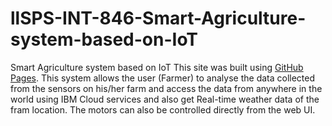 # llSPS-INT-846-Smart-Agriculture-system-based-on-IoT
Smart Agriculture system based on IoT
This site was built using [GitHub Pages](https://pages.github.com/).
This system allows the user (Farmer) to analyse the data collected from the sensors on his/her farm and access the data from anywhere in the world using IBM Cloud services and also get Real-time weather data of the fram location. The motors can also be controlled directly from the web UI.
